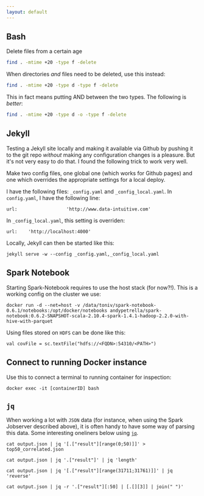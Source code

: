 ```yaml
---
layout: default
---
```


## Bash

Delete files from a certain age

```bash
find . -mtime +20 -type f -delete
```

When directories _and_ files need to be deleted, use this instead:

```bash
find . -mtime +20 -type d -type f -delete
```

This in fact means putting AND between the two types. The following is _better_:

```bash
find . -mtime +20 -type d -o -type f -delete
```


## Jekyll

Testing a Jekyll site locally and making it available via Github by pushing it to the git repo _without_ making any configuration changes is a pleasure. But it's not very easy to do that. I found the following trick to work very well.

Make two config files, one global one (which works for Github pages) and one which overrides the appropriate settings for a local deploy.

I have the following files: `_config.yaml` and `_config_local.yaml`. In `config.yaml`, I have the following line:

    url:                  'http://www.data-intuitive.com'

In `_config_local.yaml`, this setting is overriden:

    url:    'http://localhost:4000'

Locally, Jekyll can then be started like this:

    jekyll serve -w --config _config.yaml,_config_local.yaml


## Spark Notebook

Starting Spark-Notebook requires to use the host stack (for now?!). This is a working config on the cluster we use:

```
docker run -d --net=host -v /data/toniv/spark-notebook-0.6.1/notebooks:/opt/docker/notebooks andypetrella/spark-notebook:0.6.2-SNAPSHOT-scala-2.10.4-spark-1.4.1-hadoop-2.2.0-with-hive-with-parquet
```

Using files stored on `HDFS` can be done like this:

    val covFile = sc.textFile("hdfs://<FQDN>:54310/<PATH>")


## Connect to running Docker instance

Use this to connect a terminal to running container for inspection:

    docker exec -it [containerID] bash


## `jq`

When working a lot with `JSON` data (for instance, when using the Spark Jobserver described above), it is often handy to have some way of parsing this data. Some interesting oneliners below using [`jq`](https://stedolan.github.io/jq/).

    cat output.json | jq '[.["result"][range(0;50)]]' > top50_correlated.json

    cat output.json | jq '.["result"]' | jq 'length'

    cat output.json | jq '[.["result"][range(31711;31761)]]' | jq 'reverse'

    cat output.json | jq -r '.["result"][:50] | [.[][3]] | join(" ")'

